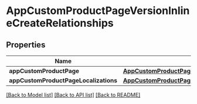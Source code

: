# AppCustomProductPageVersionInlineCreateRelationships

## Properties
Name | Type | Description | Notes
------------ | ------------- | ------------- | -------------
**appCustomProductPage** | [**AppCustomProductPageVersionInlineCreateRelationshipsAppCustomProductPage**](AppCustomProductPageVersionInlineCreateRelationshipsAppCustomProductPage.md) |  | [optional] 
**appCustomProductPageLocalizations** | [**AppCustomProductPageVersionInlineCreateRelationshipsAppCustomProductPageLocalizations**](AppCustomProductPageVersionInlineCreateRelationshipsAppCustomProductPageLocalizations.md) |  | [optional] 

[[Back to Model list]](../README.md#documentation-for-models) [[Back to API list]](../README.md#documentation-for-api-endpoints) [[Back to README]](../README.md)


